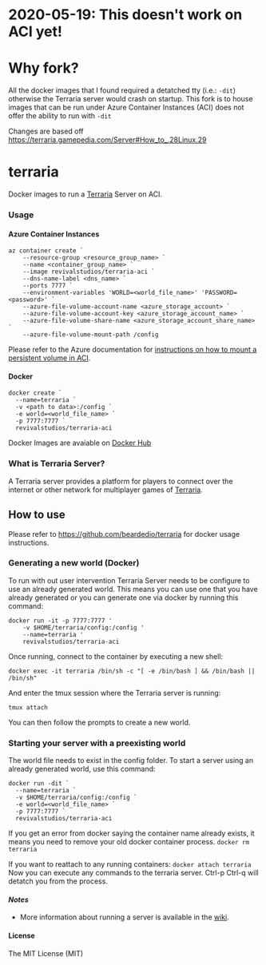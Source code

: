 # 2020-05-19: This doesn't work on ACI yet!

# Why fork?

All the docker images that I found required a detatched tty (i.e.: `-dit`) otherwise the Terraria server would crash on startup. This fork is to house images that can be run under Azure Container Instances (ACI) does not offer the ability to run with `-dit`

Changes are based off https://terraria.gamepedia.com/Server#How_to_.28Linux.29

# terraria

Docker images to run a [Terraria] Server on ACI.

### Usage
#### Azure Container Instances
```
az container create `
    --resource-group <resource_group_name> `
    --name <container_group_name> `
    --image revivalstudios/terraria-aci `
    --dns-name-label <dns_name> `
    --ports 7777 `
    --environment-variables 'WORLD=<world_file_name>' 'PASSWORD=<password>' `
    --azure-file-volume-account-name <azure_storage_account> `
    --azure-file-volume-account-key <azure_storage_account_name> `
    --azure-file-volume-share-name <azure_storage_account_share_name> `
    --azure-file-volume-mount-path /config
```
Please refer to the Azure documentation for [instructions on how to mount a persistent volume in ACI](https://docs.microsoft.com/en-us/azure/container-instances/container-instances-volume-azure-files).

#### Docker
```
docker create `
  --name=terraria `
  -v <path to data>:/config `
  -e world=<world_file_name> `
  -p 7777:7777 `
  revivalstudios/terraria-aci
```

Docker Images are avaiable on [Docker Hub](https://hub.docker.com/repository/docker/revivalstudios/terraria-aci)


### What is Terraria Server?
A Terraria server provides a platform for players to connect over the internet or other network for multiplayer games of [Terraria](https://terraria.org/).

## How to use
Please refer to https://github.com/beardedio/terraria for docker usage instructions.

### Generating a new world (Docker)
To run with out user intervention Terraria Server needs to be configure to use an already generated world. This means you can use one that you have already generated or you can generate one via docker by running this command:
```
docker run -it -p 7777:7777 '
    -v $HOME/terraria/config:/config '
    --name=terraria '
    revivalstudios/terraria-aci
```

Once running, connect to the container by executing a new shell:
```
docker exec -it terraria /bin/sh -c "[ -e /bin/bash ] && /bin/bash || /bin/sh"
```

And enter the tmux session where the Terraria server is running:
```
tmux attach
```

You can then follow the prompts to create a new world.

### Starting your server with a preexisting world
The world file needs to exist in the config folder.
To start a server using an already generated world, use this command:
```
docker run -dit `
  --name=terraria `
  -v $HOME/terraria/config:/config `
  -e world=<world_file_name> `
  -p 7777:7777 `
  revivalstudios/terraria-aci
```

If you get an error from docker saying the container name already exists, it means you need to remove your old docker container process.
`docker rm terraria`

If you want to reattach to any running containers:
`docker attach terraria`
Now you can execute any commands to the terraria server. Ctrl-p Ctrl-q will detatch you from the process.

#### *Notes*
* More information about running a server is available in the [wiki](https://terraria.gamepedia.com/Server).

#### License

The MIT License (MIT)

[Terraria]: https://terraria.org/
